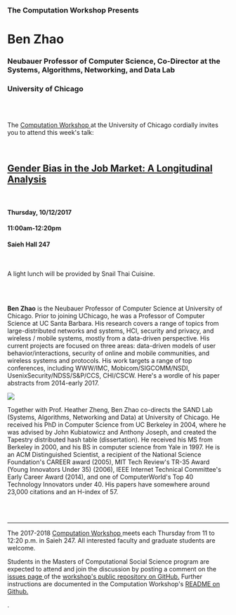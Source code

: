 




<br>

<h3 class=pfblock-header> The Computation Workshop Presents </h3>

<h1 class=pfblock-header3> Ben Zhao </h1>
<h3 class=pfblock-header3> Neubauer Professor of Computer Science, Co-Director at the Systems, Algorithms, Networking, and Data Lab </h3>
<h3 class=pfblock-header3> University of Chicago </h3>

<br><br>



<p class=pfblock-header3>The <a href="https://macss.uchicago.edu/content/computation-workshop"> Computation Workshop </a> at the University of Chicago cordially invites you to attend this week's talk:</p>

<br>

<div class=pfblock-header3>
<h2 class=pfblock-header> 
  <a href="https://github.com/uchicago-computation-workshop/ben_zhao/blob/master/2017__zhao__gender_bias_job_market.pdf" >Gender Bias in the Job Market: A Longitudinal Analysis</a>
</h2>

<br>
</div>

<h4 class=pfblock-header3> Thursday, 10/12/2017 </h4>
<h4 class=pfblock-header3> 11:00am-12:20pm </h4>
<h4 class=pfblock-header3> Saieh Hall 247 </h4>

<br>

<p class=pfblock-header3>A light lunch will be provided by Snail Thai Cuisine.</p>

<br><br>

<!--Insert Faculty Bio Here-->



<p class=footertext2> 

**Ben Zhao** is the Neubauer Professor of Computer Science at University of Chicago. Prior to joining UChicago, he was a Professor of Computer Science at UC Santa Barbara. His research covers a range of topics from large-distributed networks and systems, HCI, security and privacy, and wireless / mobile systems, mostly from a data-driven perspective. His current projects are focused on three areas: data-driven models of user behavior/interactions, security of online and mobile communities, and wireless systems and protocols. His work targets a range of top conferences, including WWW/IMC, Mobicom/SIGCOMM/NSDI, UsenixSecurity/NDSS/S&P/CCS, CHI/CSCW. Here's a wordle of his paper abstracts from 2014-early 2017.
</p>

![](http://people.cs.uchicago.edu/~ravenben/images/wordle2017.png)

<p class=footertext2> 

Together with Prof. Heather Zheng, Ben Zhao co-directs the SAND Lab (Systems, Algorithms, Networking and Data) at University of Chicago. He received his PhD in Computer Science from UC Berkeley in 2004, where he was advised by John Kubiatowicz and Anthony Joseph, and created the Tapestry distributed hash table (dissertation). He received his MS from Berkeley in 2000, and his BS in computer science from Yale in 1997. He is an ACM Distinguished Scientist, a recipient of the National Science Foundation's CAREER award (2005), MIT Tech Review's TR-35 Award (Young Innovators Under 35) (2006), IEEE Internet Technical Committee's Early Career Award (2014), and one of ComputerWorld's Top 40 Technology Innovators under 40. His papers have somewhere around 23,000 citations and an H-index of 57.

</p>


<br><br>

---

<p class=footertext> The 2017-2018 <a href="https://macss.uchicago.edu/content/computation-workshop"> Computation Workshop </a> meets each Thursday from 11 to 12:20 p.m. in Saieh 247. All interested faculty and graduate students are welcome.</p> 

<p class=footertext>Students in the Masters of Computational Social Science program are expected to attend and join the discussion by posting a comment on the <a href="https://github.com/uchicago-computation-workshop/ben_zhao/issues"> issues page </a> of the <a href="https://github.com/uchicago-computation-workshop/ben_zhao"> workshop's public repository on GitHub.</a> Further instructions are documented in the Computation Workshop's <a href="https://github.com/uchicago-computation-workshop/README"> README on Github.</a></p>.


